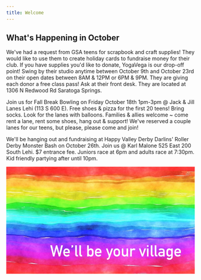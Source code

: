 ```yaml
---
title: Welcome
---
```

 
## What's Happening in October 

We've had a request from GSA teens for scrapbook and craft supplies! They would like to use them to create holiday cards to fundraise money for their club. If you have supplies you'd like to donate, YogaVega is our drop-off point! Swing by their studio anytime between October 9th and October 23rd on their open dates between 8AM & 12PM or 6PM & 9PM. They are giving each donor a free class pass! Ask at their front desk. They are located at 1306 N Redwood Rd Saratoga Springs. 

Join us for Fall Break Bowling on Friday October 18th 1pm-3pm @ Jack & Jill Lanes Lehi (113 S 600 E). Free shoes & pizza for the first 20 teens! Bring socks. Look for the lanes with balloons. Families & allies welcome ~ come rent a lane, rent some shoes, hang out & support! We've reserved a couple lanes for our teens, but please, please come and join!

We'll be hanging out and fundraising at Happy Valley Derby Darlins' Roller Derby Monster Bash on October 26th. Join us @ Karl Malone 525 East 200 South Lehi. $7 entrance fee. Juniors race at 6pm and adults race at 7:30pm. Kid friendly partying after until 10pm.  

![we'll be your village](files/rainbow-banner.jpeg)

